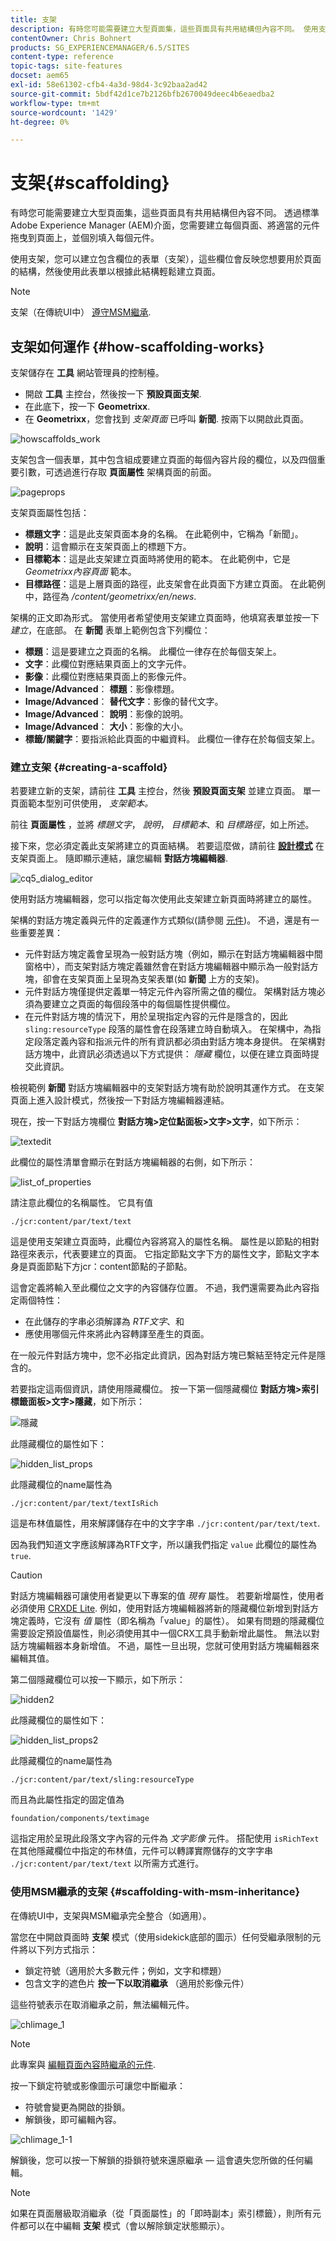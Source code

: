 ```yaml
---
title: 支架
description: 有時您可能需要建立大型頁面集，這些頁面具有共用結構但內容不同。 使用支架，您可以建立包含欄位的表單（支架），這些欄位會反映您想要用於頁面的結構，然後使用此表單以根據此結構輕鬆建立頁面。
contentOwner: Chris Bohnert
products: SG_EXPERIENCEMANAGER/6.5/SITES
content-type: reference
topic-tags: site-features
docset: aem65
exl-id: 58e61302-cfb4-4a3d-98d4-3c92baa2ad42
source-git-commit: 5bdf42d1ce7b2126bfb2670049deec4b6eaedba2
workflow-type: tm+mt
source-wordcount: '1429'
ht-degree: 0%

---
```


# 支架{#scaffolding}

有時您可能需要建立大型頁面集，這些頁面具有共用結構但內容不同。 透過標準Adobe Experience Manager (AEM)介面，您需要建立每個頁面、將適當的元件拖曳到頁面上，並個別填入每個元件。

使用支架，您可以建立包含欄位的表單（支架），這些欄位會反映您想要用於頁面的結構，然後使用此表單以根據此結構輕鬆建立頁面。

>[!NOTE]
>
>支架（在傳統UI中） [遵守MSM繼承](#scaffolding-with-msm-inheritance).

## 支架如何運作 {#how-scaffolding-works}

支架儲存在 **工具** 網站管理員的控制檯。

* 開啟 **工具** 主控台，然後按一下 **預設頁面支架**.
* 在此底下，按一下 **Geometrixx**.
* 在 **Geometrixx**，您會找到 *支架頁面* 已呼叫 **新聞**. 按兩下以開啟此頁面。

![howscaffolds_work](assets/howscaffolds_work.png)

支架包含一個表單，其中包含組成要建立頁面的每個內容片段的欄位，以及四個重要引數，可透過進行存取 **頁面屬性** 架構頁面的前面。

![pageprops](assets/pageprops.png)

支架頁面屬性包括：

* **標題文字**：這是此支架頁面本身的名稱。 在此範例中，它稱為「新聞」。
* **說明**：這會顯示在支架頁面上的標題下方。
* **目標範本**：這是此支架建立頁面時將使用的範本。 在此範例中，它是 *Geometrixx內容頁面* 範本。
* **目標路徑**：這是上層頁面的路徑，此支架會在此頁面下方建立頁面。 在此範例中，路徑為 */content/geometrixx/en/news*.

架構的正文即為形式。 當使用者希望使用支架建立頁面時，他填寫表單並按一下 *建立*，在底部。 在 **新聞** 表單上範例包含下列欄位：

* **標題**：這是要建立之頁面的名稱。 此欄位一律存在於每個支架上。
* **文字**：此欄位對應結果頁面上的文字元件。
* **影像**：此欄位對應結果頁面上的影像元件。
* **Image/Advanced**： **標題**：影像標題。
* **Image/Advanced**： **替代文字**：影像的替代文字。
* **Image/Advanced**： **說明**：影像的說明。
* **Image/Advanced**： **大小**：影像的大小。
* **標籤/關鍵字**：要指派給此頁面的中繼資料。 此欄位一律存在於每個支架上。

### 建立支架 {#creating-a-scaffold}

若要建立新的支架，請前往 **工具** 主控台，然後 **預設頁面支架** 並建立頁面。 單一頁面範本型別可供使用， *支架範本。*

前往 **頁面屬性** ，並將 *標題文字*， *說明*， *目標範本*、和 *目標路徑*，如上所述。

接下來，您必須定義此支架將建立的頁面結構。 若要這麼做，請前往 **[設計模式](/help/sites-authoring/page-authoring.md#sidekick)** 在支架頁面上。 隨即顯示連結，讓您編輯 **對話方塊編輯器**.

![cq5_dialog_editor](assets/cq5_dialog_editor.png)

使用對話方塊編輯器，您可以指定每次使用此支架建立新頁面時將建立的屬性。

架構的對話方塊定義與元件的定義運作方式類似(請參閱 [元件](/help/sites-developing/components.md))。 不過，還是有一些重要差異：

* 元件對話方塊定義會呈現為一般對話方塊（例如，顯示在對話方塊編輯器中間窗格中），而支架對話方塊定義雖然會在對話方塊編輯器中顯示為一般對話方塊，卻會在支架頁面上呈現為支架表單(如 **新聞** 上方的支架)。
* 元件對話方塊僅提供定義單一特定元件內容所需之值的欄位。 架構對話方塊必須為要建立之頁面的每個段落中的每個屬性提供欄位。
* 在元件對話方塊的情況下，用於呈現指定內容的元件是隱含的，因此 `sling:resourceType` 段落的屬性會在段落建立時自動填入。 在架構中，為指定段落定義內容和指派元件的所有資訊都必須由對話方塊本身提供。 在架構對話方塊中，此資訊必須透過以下方式提供： *隱藏* 欄位，以便在建立頁面時提交此資訊。

檢視範例 **新聞** 對話方塊編輯器中的支架對話方塊有助於說明其運作方式。 在支架頁面上進入設計模式，然後按一下對話方塊編輯器連結。

現在，按一下對話方塊欄位 **對話方塊>定位點面板>文字>文字**，如下所示：

![textedit](assets/textedit.png)

此欄位的屬性清單會顯示在對話方塊編輯器的右側，如下所示：

![list_of_properties](assets/list_of_properties.png)

請注意此欄位的名稱屬性。 它具有值

`./jcr:content/par/text/text`

這是使用支架建立頁面時，此欄位內容將寫入的屬性名稱。 屬性是以節點的相對路徑來表示，代表要建立的頁面。 它指定節點文字下方的屬性文字，節點文字本身是頁面節點下方jcr：content節點的子節點。

這會定義將輸入至此欄位之文字的內容儲存位置。 不過，我們還需要為此內容指定兩個特性：

* 在此儲存的字串必須解譯為 *RTF文字*、和
* 應使用哪個元件來將此內容轉譯至產生的頁面。

在一般元件對話方塊中，您不必指定此資訊，因為對話方塊已繫結至特定元件是隱含的。

若要指定這兩個資訊，請使用隱藏欄位。 按一下第一個隱藏欄位 **對話方塊>索引標籤面板>文字>隱藏**，如下所示：

![隱藏](assets/hidden.png)

此隱藏欄位的屬性如下：

![hidden_list_props](assets/hidden_list_props.png)

此隱藏欄位的name屬性為

`./jcr:content/par/text/textIsRich`

這是布林值屬性，用來解譯儲存在中的文字字串 `./jcr:content/par/text/text`.

因為我們知道文字應該解譯為RTF文字，所以讓我們指定 `value` 此欄位的屬性為 `true`.

>[!CAUTION]
>
>對話方塊編輯器可讓使用者變更以下專案的值 *現有* 屬性。 若要新增屬性，使用者必須使用 [CRXDE Lite](/help/sites-developing/developing-with-crxde-lite.md). 例如，使用對話方塊編輯器將新的隱藏欄位新增到對話方塊定義時，它沒有 *值* 屬性（即名稱為「value」的屬性）。 如果有問題的隱藏欄位需要設定預設值屬性，則必須使用其中一個CRX工具手動新增此屬性。 無法以對話方塊編輯器本身新增值。 不過，屬性一旦出現，您就可使用對話方塊編輯器來編輯其值。

第二個隱藏欄位可以按一下顯示，如下所示：

![hidden2](assets/hidden2.png)

此隱藏欄位的屬性如下：

![hidden_list_props2](assets/hidden_list_props2.png)

此隱藏欄位的name屬性為

`./jcr:content/par/text/sling:resourceType`

而且為此屬性指定的固定值為

`foundation/components/textimage`

這指定用於呈現此段落文字內容的元件為 *文字影像* 元件。 搭配使用 `isRichText` 在其他隱藏欄位中指定的布林值，元件可以轉譯實際儲存的文字字串 `./jcr:content/par/text/text` 以所需方式進行。

### 使用MSM繼承的支架 {#scaffolding-with-msm-inheritance}

在傳統UI中，支架與MSM繼承完全整合（如適用）。

當您在中開啟頁面時 **支架** 模式（使用sidekick底部的圖示）任何受繼承限制的元件將以下列方式指示：

* 鎖定符號（適用於大多數元件；例如，文字和標題）
* 包含文字的遮色片 **按一下以取消繼承** （適用於影像元件）

這些符號表示在取消繼承之前，無法編輯元件。

![chlimage_1](assets/chlimage_1.jpeg)

>[!NOTE]
>
>此專案與 [編輯頁面內容時繼承的元件](/help/sites-authoring/editing-content.md#inheritedcomponentsclassicui).

按一下鎖定符號或影像圖示可讓您中斷繼承：

* 符號會變更為開啟的掛鎖。
* 解鎖後，即可編輯內容。

![chlimage_1-1](assets/chlimage_1-1.jpeg)

解鎖後，您可以按一下解鎖的掛鎖符號來還原繼承 — 這會遺失您所做的任何編輯。

>[!NOTE]
>
>如果在頁面層級取消繼承（從「頁面屬性」的「即時副本」索引標籤），則所有元件都可以在中編輯 **支架** 模式（會以解除鎖定狀態顯示）。

